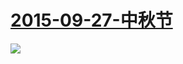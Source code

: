  # [2015-09-27-中秋节](http://www.bilibili.com/topic/841.html )
![](https://bilicoverimg.github.io/2015/2015-09-27-中秋节.jpg )
